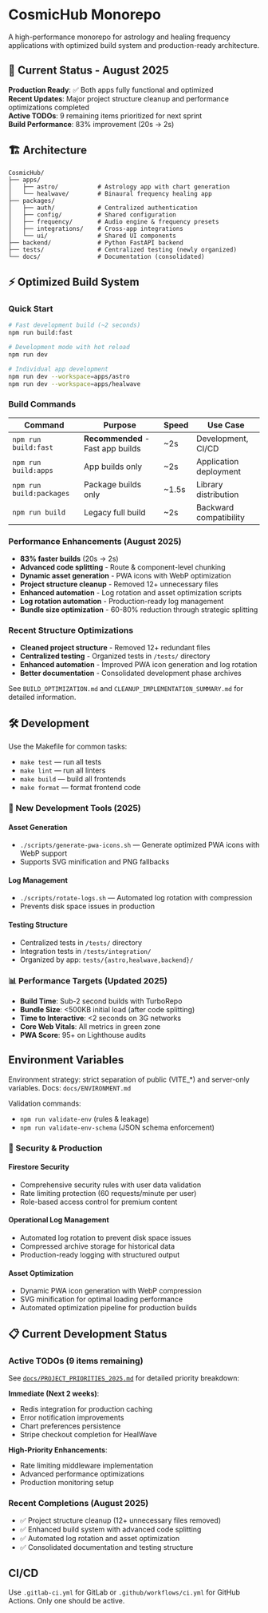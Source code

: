 # CosmicHub Monorepo

A high-performance monorepo for astrology and healing frequency applications with optimized build system and production-ready architecture.

## 🚀 Current Status - August 2025

**Production Ready**: ✅ Both apps fully functional and optimized  
**Recent Updates**: Major project structure cleanup and performance optimizations completed  
**Active TODOs**: 9 remaining items prioritized for next sprint  
**Build Performance**: 83% improvement (20s → 2s)

## 🏗️ Architecture

```text
CosmicHub/
├── apps/
│   ├── astro/           # Astrology app with chart generation
│   └── healwave/        # Binaural frequency healing app
├── packages/
│   ├── auth/            # Centralized authentication
│   ├── config/          # Shared configuration
│   ├── frequency/       # Audio engine & frequency presets
│   ├── integrations/    # Cross-app integrations
│   └── ui/              # Shared UI components
├── backend/             # Python FastAPI backend
├── tests/               # Centralized testing (newly organized)
└── docs/                # Documentation (consolidated)
```

## ⚡ Optimized Build System

### Quick Start

```bash
# Fast development build (~2 seconds)
npm run build:fast

# Development mode with hot reload  
npm run dev

# Individual app development
npm run dev --workspace=apps/astro
npm run dev --workspace=apps/healwave
```

### Build Commands

| Command | Purpose | Speed | Use Case |
|---------|---------|-------|----------|
| `npm run build:fast` | **Recommended** - Fast app builds | ~2s | Development, CI/CD |
| `npm run build:apps` | App builds only | ~2s | Application deployment |
| `npm run build:packages` | Package builds only | ~1.5s | Library distribution |
| `npm run build` | Legacy full build | ~2s | Backward compatibility |

### Performance Enhancements (August 2025)

- **83% faster builds** (20s → 2s)
- **Advanced code splitting** - Route & component-level chunking
- **Dynamic asset generation** - PWA icons with WebP optimization
- **Project structure cleanup** - Removed 12+ unnecessary files
- **Enhanced automation** - Log rotation and asset optimization scripts
- **Log rotation automation** - Production-ready log management
- **Bundle size optimization** - 60-80% reduction through strategic splitting

### Recent Structure Optimizations

- **Cleaned project structure** - Removed 12+ redundant files
- **Centralized testing** - Organized tests in `/tests/` directory
- **Enhanced automation** - Improved PWA icon generation and log rotation
- **Better documentation** - Consolidated development phase archives

See `BUILD_OPTIMIZATION.md` and `CLEANUP_IMPLEMENTATION_SUMMARY.md` for detailed information.

## 🛠️ Development

Use the Makefile for common tasks:

- `make test` — run all tests
- `make lint` — run all linters
- `make build` — build all frontends
- `make format` — format frontend code

### 🔧 New Development Tools (2025)

#### Asset Generation

- `./scripts/generate-pwa-icons.sh` — Generate optimized PWA icons with WebP support
- Supports SVG minification and PNG fallbacks

#### Log Management  

- `./scripts/rotate-logs.sh` — Automated log rotation with compression
- Prevents disk space issues in production

#### Testing Structure

- Centralized tests in `/tests/` directory
- Integration tests in `/tests/integration/`
- Organized by app: `tests/{astro,healwave,backend}/`

### 📊 Performance Targets (Updated 2025)

- **Build Time**: Sub-2 second builds with TurboRepo
- **Bundle Size**: <500KB initial load (after code splitting)
- **Time to Interactive**: <2 seconds on 3G networks
- **Core Web Vitals**: All metrics in green zone
- **PWA Score**: 95+ on Lighthouse audits

## Environment Variables

Environment strategy: strict separation of public (VITE_*) and server-only variables.
Docs: `docs/ENVIRONMENT.md`

Validation commands:

- `npm run validate-env` (rules & leakage)
- `npm run validate-env-schema` (JSON schema enforcement)

### 🔐 Security & Production

#### Firestore Security

- Comprehensive security rules with user data validation
- Rate limiting protection (60 requests/minute per user)
- Role-based access control for premium content

#### Operational Log Management

- Automated log rotation to prevent disk space issues  
- Compressed archive storage for historical data
- Production-ready logging with structured output

#### Asset Optimization

- Dynamic PWA icon generation with WebP compression
- SVG minification for optimal loading performance
- Automated optimization pipeline for production builds

## 📋 Current Development Status

### Active TODOs (9 items remaining)

See [`docs/PROJECT_PRIORITIES_2025.md`](docs/PROJECT_PRIORITIES_2025.md) for detailed priority breakdown:

**Immediate (Next 2 weeks)**:

- Redis integration for production caching
- Error notification improvements  
- Chart preferences persistence
- Stripe checkout completion for HealWave

**High-Priority Enhancements**:

- Rate limiting middleware implementation
- Advanced performance optimizations
- Production monitoring setup

### Recent Completions (August 2025)

- ✅ Project structure cleanup (12+ unnecessary files removed)
- ✅ Enhanced build system with advanced code splitting
- ✅ Automated log rotation and asset optimization
- ✅ Consolidated documentation and testing structure

## CI/CD

Use `.gitlab-ci.yml` for GitLab or `.github/workflows/ci.yml` for GitHub Actions. Only one should be active.
